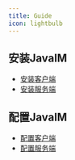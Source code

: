 ```yaml
---
title: Guide
icon: lightbulb
---
```


## 安装JavaIM

- [安装客户端](install/client.md)
- [安装服务端](install/server.md)

## 配置JavaIM

- [配置客户端](config/clientc.md)
- [配置服务端](config/serverc.md)